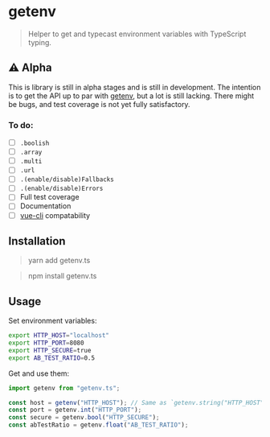 # getenv

> Helper to get and typecast environment variables with TypeScript typing.

## :warning: Alpha

This is library is still in alpha stages and is still in development. The
intention is to get the API up to par with [getenv], but a lot is still lacking.
There might be bugs, and test coverage is not yet fully satisfactory.

### To do:

* [ ] `.boolish`
* [ ] `.array`
* [ ] `.multi`
* [ ] `.url`
* [ ] `.(enable/disable)Fallbacks`
* [ ] `.(enable/disable)Errors`
* [ ] Full test coverage
* [ ] Documentation
* [ ] [vue-cli] compatability

## Installation

> yarn add getenv.ts

> npm install getenv.ts

## Usage

Set environment variables:

```sh
export HTTP_HOST="localhost"
export HTTP_PORT=8080
export HTTP_SECURE=true
export AB_TEST_RATIO=0.5
```

Get and use them:

```ts
import getenv from "getenv.ts";

const host = getenv("HTTP_HOST"); // Same as `getenv.string("HTTP_HOST");`
const port = getenv.int("HTTP_PORT");
const secure = getenv.bool("HTTP_SECURE");
const abTestRatio = getenv.float("AB_TEST_RATIO");
```

[getenv]: https://github.com/ctavan/node-getenv
[vue-cli]: https://github.com/vuejs/vue-cli
